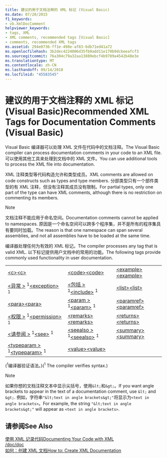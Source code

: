 ```yaml
---
title: 建议的用于文档注释的 XML 标记 (Visual Basic)
ms.date: 07/20/2015
f1_keywords:
- vb.XmlDocComment
helpviewer_keywords:
- tags, XML
- XML comments, recommended tags [Visual Basic]
- comments, recommended XML tags
ms.assetid: 294e0736-ff1e-498e-af83-6db71ed41a72
ms.openlocfilehash: 3b2dec4224006d35fb9add11e170b9dcbeeafcf3
ms.sourcegitcommit: 76a304c79a32aa13889ebcf4b9789a4542b48e3e
ms.translationtype: MT
ms.contentlocale: zh-CN
ms.lasthandoff: 09/14/2018
ms.locfileid: "45583545"
---
```

# <a name="recommended-xml-tags-for-documentation-comments-visual-basic"></a><span data-ttu-id="7b466-102">建议的用于文档注释的 XML 标记 (Visual Basic)</span><span class="sxs-lookup"><span data-stu-id="7b466-102">Recommended XML Tags for Documentation Comments (Visual Basic)</span></span>
<span data-ttu-id="7b466-103">Visual Basic 编译器可以处理 XML 文件在代码中的文档注释。</span><span class="sxs-lookup"><span data-stu-id="7b466-103">The Visual Basic compiler can process documentation comments in your code to an XML file.</span></span> <span data-ttu-id="7b466-104">可以使用其他工具来处理到文档中的 XML 文件。</span><span class="sxs-lookup"><span data-stu-id="7b466-104">You can use additional tools to process the XML file into documentation.</span></span>  
  
 <span data-ttu-id="7b466-105">XML 注释类型等代码构造允许和类型成员。</span><span class="sxs-lookup"><span data-stu-id="7b466-105">XML comments are allowed on code constructs such as types and type members.</span></span> <span data-ttu-id="7b466-106">分部类型只有一个部件类型的有 XML 注释，但没有注释其成员没有限制。</span><span class="sxs-lookup"><span data-stu-id="7b466-106">For partial types, only one part of the type can have XML comments, although there is no restriction on commenting its members.</span></span>  
  
> [!NOTE]
>  <span data-ttu-id="7b466-107">文档注释不能应用于命名空间。</span><span class="sxs-lookup"><span data-stu-id="7b466-107">Documentation comments cannot be applied to namespaces.</span></span> <span data-ttu-id="7b466-108">原因是一个命名空间可以跨多个程序集，并不是所有的程序集具有要同时加载。</span><span class="sxs-lookup"><span data-stu-id="7b466-108">The reason is that one namespace can span several assemblies, and not all assemblies have to be loaded at the same time.</span></span>  
  
 <span data-ttu-id="7b466-109">编译器处理任何为有效的 XML 标记。</span><span class="sxs-lookup"><span data-stu-id="7b466-109">The compiler processes any tag that is valid XML.</span></span> <span data-ttu-id="7b466-110">以下标记提供用户文档中的常用的功能。</span><span class="sxs-lookup"><span data-stu-id="7b466-110">The following tags provide commonly used functionality in user documentation.</span></span>  
  
||||  
|---|---|---|  
|[<span data-ttu-id="7b466-111">\<c></span><span class="sxs-lookup"><span data-stu-id="7b466-111">\<c></span></span>](../../../visual-basic/language-reference/xmldoc/c.md)|[<span data-ttu-id="7b466-112">\<code></span><span class="sxs-lookup"><span data-stu-id="7b466-112">\<code></span></span>](../../../visual-basic/language-reference/xmldoc/code.md)|[<span data-ttu-id="7b466-113">\<example></span><span class="sxs-lookup"><span data-stu-id="7b466-113">\<example></span></span>](../../../visual-basic/language-reference/xmldoc/example.md)|  
|<span data-ttu-id="7b466-114">[\<异常 >](../../../visual-basic/language-reference/xmldoc/exception.md) <sup>1</sup></span><span class="sxs-lookup"><span data-stu-id="7b466-114">[\<exception>](../../../visual-basic/language-reference/xmldoc/exception.md) <sup>1</sup></span></span>|<span data-ttu-id="7b466-115">[\<包括 >](../../../visual-basic/language-reference/xmldoc/include.md) <sup>1</sup></span><span class="sxs-lookup"><span data-stu-id="7b466-115">[\<include>](../../../visual-basic/language-reference/xmldoc/include.md) <sup>1</sup></span></span>|[<span data-ttu-id="7b466-116">\<list></span><span class="sxs-lookup"><span data-stu-id="7b466-116">\<list></span></span>](../../../visual-basic/language-reference/xmldoc/list.md)|  
|[<span data-ttu-id="7b466-117">\<para></span><span class="sxs-lookup"><span data-stu-id="7b466-117">\<para></span></span>](../../../visual-basic/language-reference/xmldoc/para.md)|<span data-ttu-id="7b466-118">[\<param >](../../../visual-basic/language-reference/xmldoc/param.md) <sup>1</sup></span><span class="sxs-lookup"><span data-stu-id="7b466-118">[\<param>](../../../visual-basic/language-reference/xmldoc/param.md) <sup>1</sup></span></span>|[<span data-ttu-id="7b466-119">\<paramref></span><span class="sxs-lookup"><span data-stu-id="7b466-119">\<paramref></span></span>](../../../visual-basic/language-reference/xmldoc/paramref.md)|  
|<span data-ttu-id="7b466-120">[\<权限 >](../../../visual-basic/language-reference/xmldoc/permission.md) <sup>1</sup></span><span class="sxs-lookup"><span data-stu-id="7b466-120">[\<permission>](../../../visual-basic/language-reference/xmldoc/permission.md) <sup>1</sup></span></span>|[<span data-ttu-id="7b466-121">\<remarks></span><span class="sxs-lookup"><span data-stu-id="7b466-121">\<remarks></span></span>](../../../visual-basic/language-reference/xmldoc/remarks.md)|[<span data-ttu-id="7b466-122">\<returns></span><span class="sxs-lookup"><span data-stu-id="7b466-122">\<returns></span></span>](../../../visual-basic/language-reference/xmldoc/returns.md)|  
|<span data-ttu-id="7b466-123">[\<请参阅 >](../../../visual-basic/language-reference/xmldoc/see.md) <sup>1</sup></span><span class="sxs-lookup"><span data-stu-id="7b466-123">[\<see>](../../../visual-basic/language-reference/xmldoc/see.md) <sup>1</sup></span></span>|<span data-ttu-id="7b466-124">[\<seealso >](../../../visual-basic/language-reference/xmldoc/seealso.md) <sup>1</sup></span><span class="sxs-lookup"><span data-stu-id="7b466-124">[\<seealso>](../../../visual-basic/language-reference/xmldoc/seealso.md) <sup>1</sup></span></span>|[<span data-ttu-id="7b466-125">\<summary></span><span class="sxs-lookup"><span data-stu-id="7b466-125">\<summary></span></span>](../../../visual-basic/language-reference/xmldoc/summary.md)|  
|<span data-ttu-id="7b466-126">[\<typeparam >](../../../visual-basic/language-reference/xmldoc/typeparam.md) <sup>1</sup></span><span class="sxs-lookup"><span data-stu-id="7b466-126">[\<typeparam>](../../../visual-basic/language-reference/xmldoc/typeparam.md) <sup>1</sup></span></span>|[<span data-ttu-id="7b466-127">\<value></span><span class="sxs-lookup"><span data-stu-id="7b466-127">\<value></span></span>](../../../visual-basic/language-reference/xmldoc/value.md)||  
  
 <span data-ttu-id="7b466-128">(<sup>1</sup>编译器验证语法。)</span><span class="sxs-lookup"><span data-stu-id="7b466-128">(<sup>1</sup> The compiler verifies syntax.)</span></span>  
  
> [!NOTE]
>  <span data-ttu-id="7b466-129">如果你想的文档注释文本中显示尖括号，使用`&lt;`和`&gt;`。</span><span class="sxs-lookup"><span data-stu-id="7b466-129">If you want angle brackets to appear in the text of a documentation comment, use `&lt;` and `&gt;`.</span></span> <span data-ttu-id="7b466-130">例如，字符串`"&lt;text in angle brackets&gt;"`将显示为`<text in angle brackets>`。</span><span class="sxs-lookup"><span data-stu-id="7b466-130">For example, the string `"&lt;text in angle brackets&gt;"` will appear as `<text in angle brackets>`.</span></span>  
  
## <a name="see-also"></a><span data-ttu-id="7b466-131">请参阅</span><span class="sxs-lookup"><span data-stu-id="7b466-131">See Also</span></span>  
 [<span data-ttu-id="7b466-132">使用 XML 记录代码</span><span class="sxs-lookup"><span data-stu-id="7b466-132">Documenting Your Code with XML</span></span>](../../../visual-basic/programming-guide/program-structure/documenting-your-code-with-xml.md)  
 [<span data-ttu-id="7b466-133">/doc</span><span class="sxs-lookup"><span data-stu-id="7b466-133">/doc</span></span>](../../../visual-basic/reference/command-line-compiler/doc.md)  
 [<span data-ttu-id="7b466-134">如何：创建 XML 文档</span><span class="sxs-lookup"><span data-stu-id="7b466-134">How to: Create XML Documentation</span></span>](../../../visual-basic/programming-guide/program-structure/how-to-create-xml-documentation.md)
